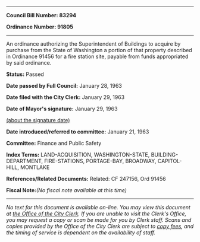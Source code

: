 

********

**Council Bill Number: 83294**
   
**Ordinance Number: 91805**
********

 An ordinance authorizing the Superintendent of Buildings to acquire by purchase from the State of Washington a portion of that property described in Ordinance 91456 for a fire station site, payable from funds appropriated by said ordinance.

**Status:** Passed
   
**Date passed by Full Council:** January 28, 1963
   
**Date filed with the City Clerk:** January 29, 1963
   
**Date of Mayor's signature:** January 29, 1963
   
[(about the signature date)](/~public/approvaldate.htm)
   
   
   
**Date introduced/referred to committee:** January 21, 1963
   
**Committee:** Finance and Public Safety
   
   
**Index Terms:** LAND-ACQUISITION, WASHINGTON-STATE, BUILDING-DEPARTMENT, FIRE-STATIONS, PORTAGE-BAY, BROADWAY, CAPITOL-HILL, MONTLAKE

**References/Related Documents:** Related: CF 247156, Ord 91456

**Fiscal Note:**_(No fiscal note available at this time)_
********

_No text for this document is available on-line. You may view this document at [the Office of the City Clerk](http://www.seattle.gov/leg/clerk/contactUs.htm). If you are unable to visit the Clerk's Office, you may request a copy or scan be made for you by Clerk staff. Scans and copies provided by the Office of the City Clerk are subject to [copy fees](http://clerk.seattle.gov/~public/clerkfees.htm), and the timing of service is dependent on the availability of staff._

